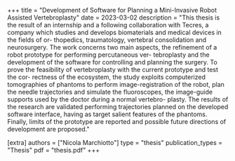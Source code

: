 +++
title = "Development of Software for Planning a Mini-Invasive Robot Assisted Vertebroplasty"
date = 2023-03-02
description = "This thesis is the result of an internship and a following collaboration with Tecres, a company which studies and develops biomaterials and medical devices in the fields of or- thopedics, traumatology, vertebral consolidation and neurosurgery. The work concerns two main aspects, the refinement of a robot prototype for performing percutaneous ver- tebroplasty and the development of the software for controlling and planning the surgery. To prove the feasibility of vertebroplasty with the current prototype and test the cor- rectness of the ecosystem, the study exploits computerized tomographies of phantoms to perform image-registration of the robot, plan the needle trajectories and simulate the fluoroscopes, the image-guide supports used by the doctor during a normal vertebro- plasty. The results of the research are validated performing trajectories planned on the developed software interface, having as target salient features of the phantoms. Finally, limits of the prototype are reported and possible future directions of development are proposed."

[extra]
authors = ["Nicola Marchiotto"]
type = "thesis"
publication_types = "Thesis"
pdf = "thesis.pdf"
+++
